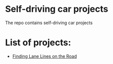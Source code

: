 # Self-driving car projects
The repo contains self-driving car projects

# List of projects:
*  [Finding Lane Lines on the Road](https://github.com/tranlyvu/self-driving-car-projects/tree/master/Finding%20Lane%20Lines)

